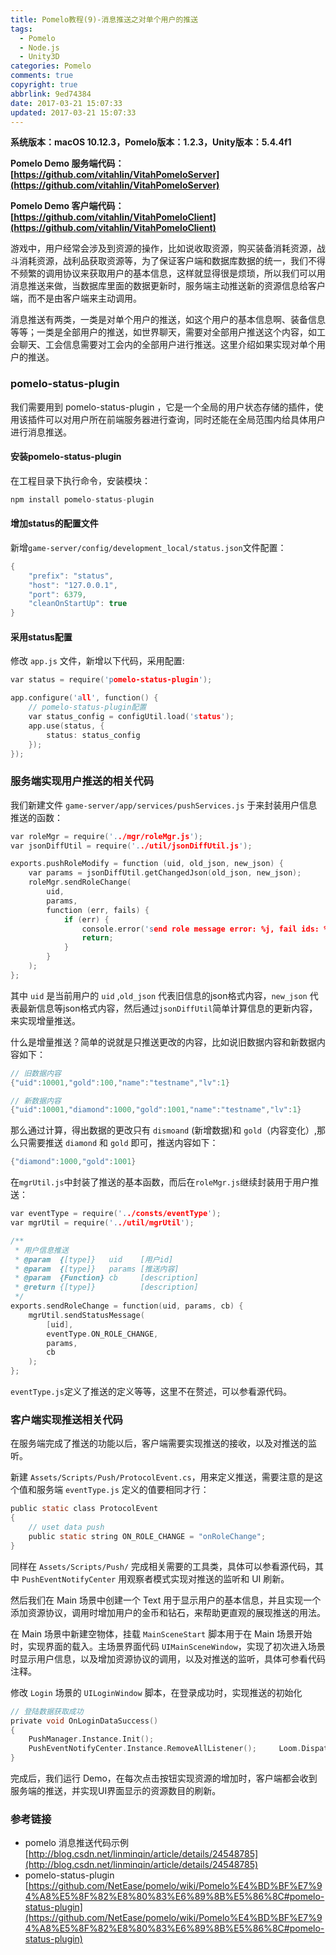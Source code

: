 ```yaml
---
title: Pomelo教程(9)-消息推送之对单个用户的推送
tags:
  - Pomelo
  - Node.js
  - Unity3D
categories: Pomelo
comments: true
copyright: true
abbrlink: 9ed74384
date: 2017-03-21 15:07:33
updated: 2017-03-21 15:07:33
---
```


**系统版本：macOS 10.12.3，Pomelo版本：1.2.3，Unity版本：5.4.4f1**

**Pomelo Demo 服务端代码：[https://github.com/vitahlin/VitahPomeloServer](https://github.com/vitahlin/VitahPomeloServer)**

**Pomelo Demo 客户端代码：[https://github.com/vitahlin/VitahPomeloClient](https://github.com/vitahlin/VitahPomeloClient)**

游戏中，用户经常会涉及到资源的操作，比如说收取资源，购买装备消耗资源，战斗消耗资源，战利品获取资源等，为了保证客户端和数据库数据的统一，我们不得不频繁的调用协议来获取用户的基本信息，这样就显得很是烦琐，所以我们可以用消息推送来做，当数据库里面的数据更新时，服务端主动推送新的资源信息给客户端，而不是由客户端来主动调用。

消息推送有两类，一类是对单个用户的推送，如这个用户的基本信息啊、装备信息等等；一类是全部用户的推送，如世界聊天，需要对全部用户推送这个内容，如工会聊天、工会信息需要对工会内的全部用户进行推送。这里介绍如果实现对单个用户的推送。

### pomelo-status-plugin
我们需要用到 pomelo-status-plugin ，它是一个全局的用户状态存储的插件，使用该插件可以对用户所在前端服务器进行查询，同时还能在全局范围内给具体用户进行消息推送。

<!--more-->

#### 安装pomelo-status-plugin

在工程目录下执行命令，安装模块：
```c 
npm install pomelo-status-plugin
```

#### 增加status的配置文件
新增`game-server/config/development_local/status.json`文件配置：
```c 
{
    "prefix": "status",
    "host": "127.0.0.1",
    "port": 6379,
    "cleanOnStartUp": true
}
```

#### 采用status配置

修改 `app.js` 文件，新增以下代码，采用配置:

```c 
var status = require('pomelo-status-plugin');

app.configure('all', function() {
	// pomelo-status-plugin配置
	var status_config = configUtil.load('status');
	app.use(status, {
		status: status_config
	});
});
```

### 服务端实现用户推送的相关代码

我们新建文件 `game-server/app/services/pushServices.js` 于来封装用户信息推送的函数：
```c 
var roleMgr = require('../mgr/roleMgr.js');
var jsonDiffUtil = require('../util/jsonDiffUtil.js');

exports.pushRoleModify = function (uid, old_json, new_json) {
	var params = jsonDiffUtil.getChangedJson(old_json, new_json);
	roleMgr.sendRoleChange(
		uid,
		params,
		function (err, fails) {
			if (err) {
				console.error('send role message error: %j, fail ids: %j', err, fails);
				return;
			}
		}
	);
};
```

其中 `uid` 是当前用户的 `uid` ,`old_json` 代表旧信息的json格式内容，`new_json` 代表最新信息等json格式内容，然后通过`jsonDiffUtil`简单计算信息的更新内容，来实现增量推送。

什么是增量推送？简单的说就是只推送更改的内容，比如说旧数据内容和新数据内容如下：
```c 
// 旧数据内容
{"uid":10001,"gold":100,"name":"testname","lv":1}

// 新数据内容
{"uid":10001,"diamond":1000,"gold":1001,"name":"testname","lv":1}
```

那么通过计算，得出数据的更改只有 `dismoand` (新增数据)和 `gold`（内容变化）,那么只需要推送 `diamond` 和 `gold` 即可，推送内容如下：
```c 
{"diamond":1000,"gold":1001}
```

在`mgrUtil.js`中封装了推送的基本函数，而后在`roleMgr.js`继续封装用于用户推送：
```c 
var eventType = require('../consts/eventType');
var mgrUtil = require('../util/mgrUtil');

/**
 * 用户信息推送
 * @param  {[type]}   uid    [用户id]
 * @param  {[type]}   params [推送内容]
 * @param  {Function} cb     [description]
 * @return {[type]}          [description]
 */
exports.sendRoleChange = function(uid, params, cb) {
	mgrUtil.sendStatusMessage(
		[uid],
		eventType.ON_ROLE_CHANGE,
		params,
		cb
	);
};
```

`eventType.js`定义了推送的定义等等，这里不在赘述，可以参看源代码。

### 客户端实现推送相关代码

在服务端完成了推送的功能以后，客户端需要实现推送的接收，以及对推送的监听。

新建 `Assets/Scripts/Push/ProtocolEvent.cs`，用来定义推送，需要注意的是这个值和服务端 `eventType.js` 定义的值要相同才行：
```c 
public static class ProtocolEvent
{
    // uset data push
    public static string ON_ROLE_CHANGE = "onRoleChange";
}
```

同样在 `Assets/Scripts/Push/` 完成相关需要的工具类，具体可以参看源代码，其中 `PushEventNotifyCenter` 用观察者模式实现对推送的监听和 UI 刷新。

然后我们在 Main 场景中创建一个 Text 用于显示用户的基本信息，并且实现一个添加资源协议，调用时增加用户的金币和钻石，来帮助更直观的展现推送的用法。

在 Main 场景中新建空物体，挂载 `MainSceneStart` 脚本用于在 Main 场景开始时，实现界面的载入。主场景界面代码 `UIMainSceneWindow`，实现了初次进入场景时显示用户信息，以及增加资源协议的调用，以及对推送的监听，具体可参看代码注释。

修改 `Login` 场景的 `UILoginWindow` 脚本，在登录成功时，实现推送的初始化
```c 
// 登陆数据获取成功
private void OnLoginDataSuccess()
{
	PushManager.Instance.Init();
	PushEventNotifyCenter.Instance.RemoveAllListener();		Loom.DispatchToMainThread(() => SceneManager.LoadScene("Main"));
}
```

完成后，我们运行 Demo，在每次点击按钮实现资源的增加时，客户端都会收到服务端的推送，并实现UI界面显示的资源数目的刷新。

### 参考链接
- pomelo 消息推送代码示例 [http://blog.csdn.net/linminqin/article/details/24548785](http://blog.csdn.net/linminqin/article/details/24548785)
- pomelo-status-plugin [https://github.com/NetEase/pomelo/wiki/Pomelo%E4%BD%BF%E7%94%A8%E5%8F%82%E8%80%83%E6%89%8B%E5%86%8C#pomelo-status-plugin](https://github.com/NetEase/pomelo/wiki/Pomelo%E4%BD%BF%E7%94%A8%E5%8F%82%E8%80%83%E6%89%8B%E5%86%8C#pomelo-status-plugin)